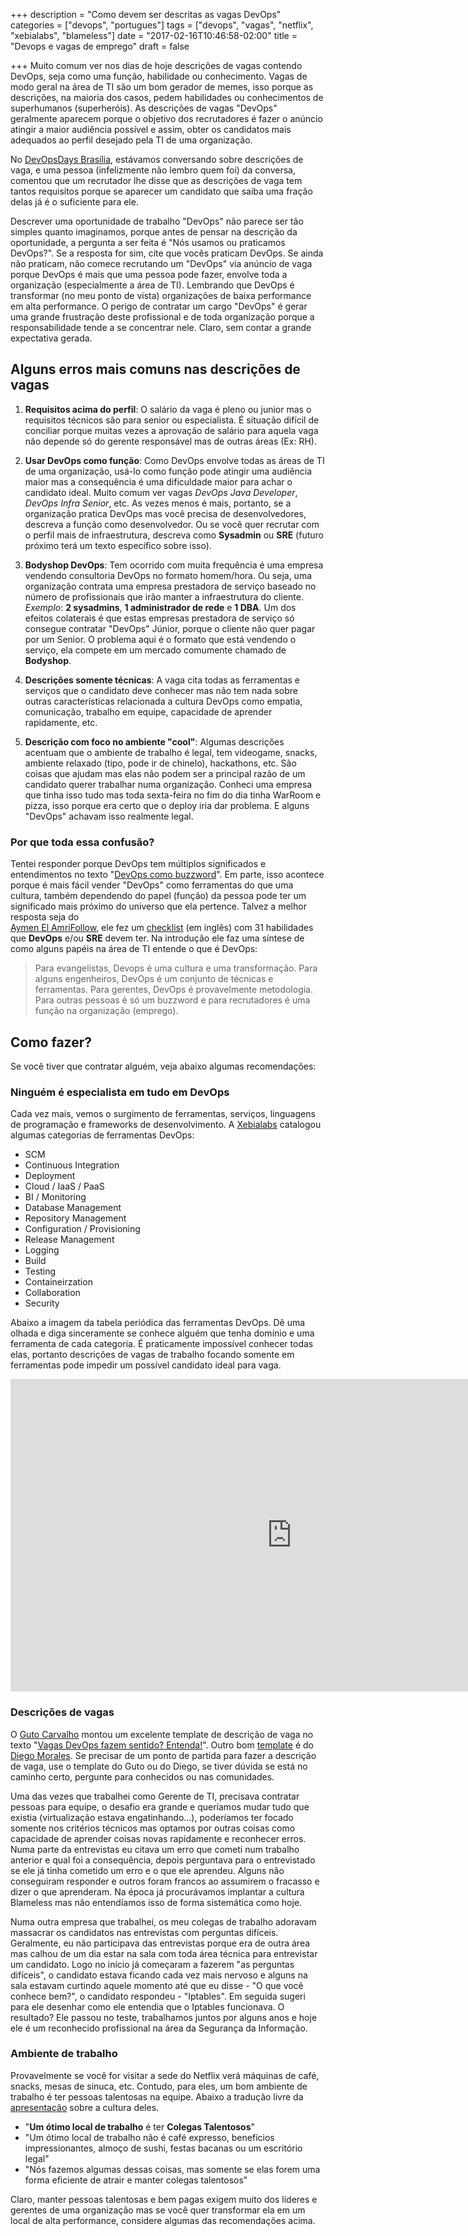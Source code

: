 +++
description = "Como devem ser descritas as vagas DevOps"
categories = ["devops", "portugues"]
tags = ["devops", "vagas", "netflix", "xebialabs", "blameless"]
date = "2017-02-16T10:46:58-02:00"
title = "Devops e vagas de emprego"
draft = false

+++
Muito comum ver nos dias de hoje descrições de vagas contendo DevOps, seja como uma função, habilidade ou conhecimento. Vagas de modo geral na área de TI são um bom gerador de memes, isso porque as descrições, na maioria dos casos, pedem
habilidades ou conhecimentos de superhumanos (superheróis). As descrições de vagas "DevOps" geralmente aparecem porque o objetivo dos recrutadores é fazer o anúncio atingir a maior audiência possível e assim, obter os candidatos mais adequados ao perfil desejado pela TI de uma organização.

No [DevOpsDays Brasília](https://www.devopsdays.org/events/2016-brasilia/welcome/), estávamos conversando sobre descrições de vaga, e uma pessoa (infelizmente não lembro quem foi) da conversa, comentou que um recrutador lhe disse que as descrições de vaga tem tantos requisitos porque se aparecer um candidato que saiba uma fração delas já é o suficiente para ele.

Descrever uma oportunidade de trabalho "DevOps" não parece ser tão simples quanto imaginamos, porque antes de pensar na descrição da oportunidade, a pergunta a ser feita é "Nós usamos ou praticamos DevOps?". Se a resposta for sim, cite que vocês praticam DevOps. Se ainda não praticam, não comece recrutando um "DevOps" via anúncio de vaga porque DevOps é mais que uma pessoa pode fazer, envolve toda a organização (especialmente a área de TI). Lembrando que DevOps é transformar (no meu ponto de vista) organizações de baixa performance em alta performance. O perigo de contratar um cargo "DevOps" é gerar uma grande frustração deste profissional e de toda organização porque a responsabilidade tende a se concentrar nele. Claro, sem contar a grande expectativa gerada.

## Alguns erros mais comuns nas descrições de vagas

1. **Requisitos acima do perfil**: O salário da vaga é pleno ou junior mas o requisitos técnicos são para senior ou especialista. É situação difícil de conciliar porque muitas vezes a aprovação de salário para aquela vaga não depende só do gerente responsável mas de outras áreas (Ex: RH).

2. **Usar DevOps como função**: Como DevOps envolve todas as áreas de TI de uma organização, usá-lo como função pode atingir uma audiência maior mas a consequência é uma dificuldade maior para achar o candidato ideal. Muito comum ver vagas *DevOps Java Developer*, *DevOps Infra Senior*, etc. As vezes menos é mais, portanto, se a organização pratica DevOps mas você precisa de desenvolvedores, descreva a função como desenvolvedor. Ou se você quer recrutar com o perfil mais de infraestrutura, descreva como **Sysadmin** ou **SRE** (futuro próximo terá um texto específico sobre isso).

3. **Bodyshop DevOps**: Tem ocorrido com muita frequência é uma empresa vendendo consultoria DevOps no formato homem/hora. Ou seja, uma organização contrata uma empresa prestadora de serviço baseado no número de profissionais que irão manter a infraestrutura do cliente. *Exemplo*: **2 sysadmins**, **1 administrador de rede** e **1 DBA**. Um dos efeitos colaterais é que estas empresas prestadora de serviço só consegue contratar "DevOps" Júnior, porque o cliente não quer pagar por um Senior. O problema aqui é o formato que está vendendo o serviço, ela compete em um mercado comumente chamado de **Bodyshop**.

4. **Descrições somente técnicas**: A vaga cita todas as ferramentas e serviços que o candidato deve conhecer mas não tem nada sobre outras características relacionada a cultura DevOps como empatia, comunicação, trabalho em equipe, capacidade de aprender rapidamente, etc.

5. **Descrição com foco no ambiente "cool"**: Algumas descrições acentuam que o ambiente de trabalho é legal, tem videogame, snacks, ambiente relaxado (tipo, pode ir de chinelo), hackathons, etc. São coisas que ajudam mas elas não podem ser a principal razão de um candidato querer trabalhar numa organização. Conheci uma empresa que tinha isso tudo mas toda sexta-feira no fim do dia tinha WarRoom e pizza, isso porque era certo que o deploy iria dar problema. E alguns "DevOps" achavam isso realmente legal.

### Por que toda essa confusão?

Tentei responder porque DevOps tem múltiplos significados e entendimentos no texto "[DevOps como buzzword](https://www.fernandoike.com.br/2017/01/10/devops-como-buzzword/)". Em parte, isso acontece porque é mais fácil vender "DevOps" como ferramentas do que uma cultura, também dependendo do papel (função) da pessoa pode ter um significado mais próximo do universo que ela pertence. Talvez a melhor resposta seja do  
[Aymen El AmriFollow](http://eon01.com/), ele fez um [checklist](https://hackernoon.com/the-must-know-checklist-for-devops-system-reliability-engineers-f74c1cbf259d#.5lfuvr8ko) (em inglês) com 31 habilidades que **DevOps** e/ou **SRE** devem ter. Na introdução ele faz uma síntese de como alguns papéis na área de TI entende o que é DevOps:

> Para evangelistas, Devops é uma cultura e uma transformação. Para alguns engenheiros, DevOps é um conjunto de técnicas e ferramentas. Para gerentes, DevOps é provavelmente metodologia. Para outras pessoas é só um buzzword e para recrutadores é uma função na organização (emprego).

## Como fazer?

Se você tiver que contratar alguém, veja abaixo algumas recomendações:

### Ninguém é especialista em tudo em DevOps

Cada vez mais, vemos o surgimento de ferramentas, serviços, linguagens de programação e frameworks de desenvolvimento. A [Xebialabs](https://xebialabs.com) catalogou algumas categorias de ferramentas DevOps:

- SCM
- Continuous Integration
- Deployment
- Cloud / IaaS / PaaS
- BI / Monitoring
- Database Management
- Repository Management
- Configuration / Provisioning
- Release Management
- Logging
- Build
- Testing
- Containeirzation
- Collaboration
- Security

Abaixo a imagem da tabela periódica das ferramentas DevOps. Dê uma olhada e diga sinceramente se conhece alguém que tenha domínio e uma ferramenta de cada categoria. É praticamente impossível conhecer todas elas, portanto descrições de vagas de trabalho focando somente em ferramentas pode impedir um possível candidato ideal para vaga.

<iframe src="https://xebialabs.com/periodic-table-of-devops-tools/embed/" style="border:0px #FFFFFF none;" name="Periodic Table of DevOps" scrolling="no" frameborder="1" marginheight="0px" marginwidth="0px" height="500px" width="900px"></iframe>

### Descrições de vagas

O [Guto Carvalho](https://twitter.com/gutocarvalho) montou um excelente template de descrição de vaga no texto "[Vagas DevOps fazem sentido? Entenda!](http://gutocarvalho.net/blog/2016/06/03/vagas-devops-fazem-sentido-entenda/)". Outro bom [template](https://gist.github.com/dgmorales/7f649a17d54b2584a98e727447f2023f) é do [Diego Morales](https://twitter.com/dgmorales). Se precisar de um ponto de partida para fazer a descrição de vaga, use o template do Guto ou do Diego, se tiver dúvida se está no caminho certo, pergunte para conhecidos ou nas comunidades.

Uma das vezes que trabalhei como Gerente de TI, precisava contratar pessoas para equipe, o desafio era grande e queríamos mudar tudo que existia (virtualização estava engatinhando...), poderíamos ter focado somente nos critérios técnicos mas optamos por outras coisas como capacidade de aprender coisas novas rapidamente e reconhecer erros. Numa parte da entrevistas eu citava um erro que cometi num trabalho anterior e qual foi a consequência, depois perguntava para o entrevistado se ele já tinha cometido um erro e o que ele aprendeu. Alguns não conseguiram responder e outros foram francos ao assumirem o fracasso e dizer o que aprenderam. Na época já procurávamos implantar a cultura Blameless mas não entendíamos isso de forma sistemática como hoje.

Numa outra empresa que trabalhei, os meu colegas de trabalho adoravam massacrar os candidatos nas entrevistas com perguntas difíceis. Geralmente, eu não participava das entrevistas porque era de outra área mas calhou de um dia estar na sala com toda área técnica para entrevistar um candidato. Logo no início já começaram a fazerem "as perguntas difíceis", o candidato estava ficando cada vez mais nervoso e alguns na sala estavam curtindo aquele momento até que eu disse - "O que você conhece bem?", o candidato respondeu - "Iptables". Em seguida sugeri para ele desenhar como ele entendia que o Iptables funcionava. O resultado? Ele passou no teste, trabalhamos juntos por alguns anos e hoje ele é um reconhecido profissional na área da Segurança da Informação.

### Ambiente de trabalho

Provavelmente se você for visitar a sede do Netflix verá máquinas de café, snacks, mesas de sinuca, etc. Contudo, para eles, um bom ambiente de trabalho é ter pessoas talentosas na equipe. Abaixo a tradução livre da [apresentação](http://www.slideshare.net/reed2001/culture-1798664/20-Great_Workplace_isStunning_ColleaguesGreat_workplace) sobre a cultura deles.

- "**Um ótimo local de trabalho** é ter **Colegas Talentosos**"
- "Um ótimo local de trabalho não é café expresso, benefícios impressionantes, almoço de sushi, festas bacanas ou um escritório legal"
- "Nós fazemos algumas dessas coisas, mas somente se elas forem uma forma eficiente de atrair e manter colegas talentosos"

Claro, manter pessoas talentosas e bem pagas exigem muito dos líderes e gerentes de uma organização mas se você quer transformar ela em um local de alta performance, considere algumas das recomendações acima.
